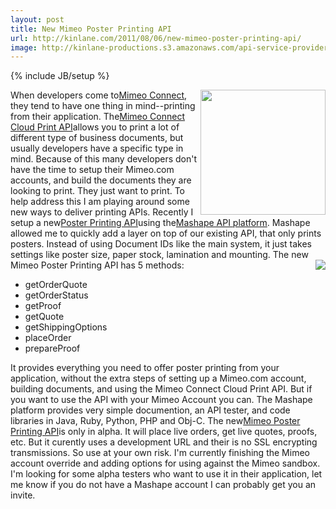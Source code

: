 ```yaml
---
layout: post
title: New Mimeo Poster Printing API
url: http://kinlane.com/2011/08/06/new-mimeo-poster-printing-api/
image: http://kinlane-productions.s3.amazonaws.com/api-service-providers/mashape-logo.png
---
```

{% include JB/setup %}
<a title="Mashape API Platform" href="http://www.mashape.com/"><img src="http://kinlane-productions.s3.amazonaws.com/api-service-providers/mashape-logo.png"  width="200" align="right" /></a>When developers come to<a title="Mimeo Connect" href="http://developer.mimeo.com/">Mimeo Connect</a>, they tend to have one thing in mind--printing from their application. The<a title="Mimeo Cloud Print API" href="http://developer.mimeo.com/">Mimeo Connect Cloud Print API</a>allows you to print a lot of different type of business documents, but usually developers have a specific type in mind.
Because of this many developers don't have the time to setup their Mimeo.com accounts, and build the documents they are looking to print. They just want to print. To help address this I am playing around some new ways to deliver printing APIs.
Recently I setup a new<a title="Poster Printing API" href="http://www.mashape.com/apis/Poster+Printing+API">Poster Printing API</a>using the<a title="Mashape API Platform" href="http://www.mashape.com/">Mashape API platform</a>. Mashape allowed me to quickly add a layer on top of our existing API, that only prints posters. Instead of using Document IDs like the main system, it just takes settings like poster size, paper stock, lamination and mounting.
The new Mimeo Poster Printing API has 5 methods:
<img src="http://kinlane-productions.s3.amazonaws.com/mimeo/posters-sample.png"  align="right" />
<ul>
     <li>getOrderQuote
     </li>
     <li>getOrderStatus
     </li>
     <li>getProof
     </li>
     <li>getQuote
     </li>
     <li>getShippingOptions
     </li>
     <li>placeOrder
     </li>
     <li>prepareProof
     </li>
</ul>It provides everything you need to offer poster printing from your application, without the extra steps of setting up a Mimeo.com account, building documents, and using the Mimeo Connect Cloud Print API. But if you want to use the API with your Mimeo Account you can.
The Mashape platform provides very simple documention, an API tester, and code libraries in Java, Ruby, Python, PHP and Obj-C.
The new<a title="Mimeo Poster Printing API" href="http://www.mashape.com/apis/Poster+Printing+API">Mimeo Poster Printing API</a>is only in alpha. It will place live orders, get live quotes, proofs, etc. But it curently uses a development URL and their is no SSL encrypting transmissions. So use at your own risk.
I'm currently finishing the Mimeo account override and adding options for using against the Mimeo sandbox. I'm looking for some alpha testers who want to use it in their application, let me know if you do not have a Mashape account I can probably get you an invite.